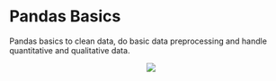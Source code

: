 # Pandas Basics

Pandas basics to clean data, do basic data preprocessing and handle quantitative and qualitative data.

<p align="center">
<img src="https://miro.medium.com/max/440/1*08ydeNH444MjwIkYr5HdoA.png">
</p>
